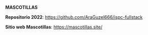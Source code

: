 **MASCOTILLAS**

**Repositorio 2022**: https://github.com/AraGuzel666/ispc-fullstack

**Sitio web Mascotillas**: https://mascotillas.site/
